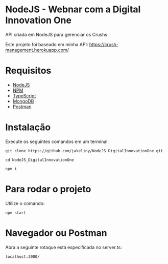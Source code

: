 # NodeJS - Webnar com a Digital Innovation One
API criada em NodeJS para gerenciar os Crushs

Este projeto foi baseado em minha API: https://crush-management.herokuapp.com/

# Requisitos
- [NodeJS](https://nodejs.org/en/)
- [NPM](https://nodejs.org/en/)
- [TypeScript](https://www.typescriptlang.org/)
- [MongoDB](https://www.mongodb.com/)
- [Postman](https://www.getpostman.com/)

# Instalação

Execute os seguintes comandos em um terminal:

```
git clone https://github.com/jakeliny/NodeJS_DigitalInnovationOne.git
```

```
cd NodeJS_DigitalInnovationOne
```

```
npm i
```

# Para rodar o projeto

Utilize o comando: 

```
npm start
```

# Navegador ou Postman

Abra a seguinte rotaque está especificada no server.ts:

```
localhost:3000/
```

